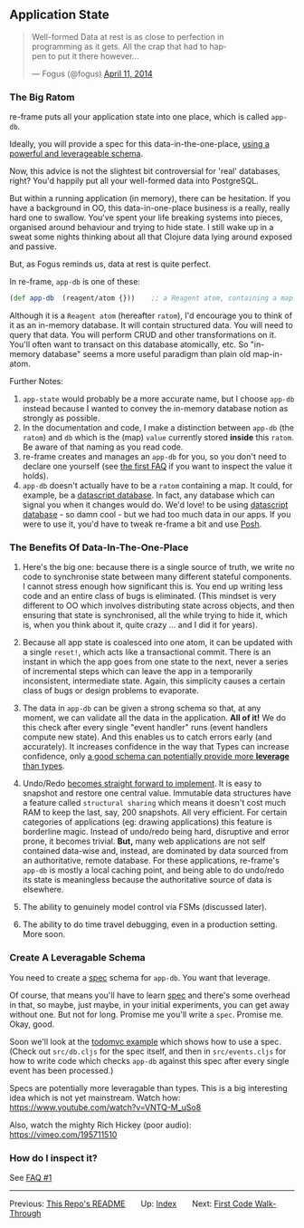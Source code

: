 ## Application State

<div style="width:400px">
  <blockquote class="twitter-tweet" lang="en"><p>Well-formed Data at rest is as close to perfection in programming as it gets. All the crap that had to happen to put it there however...</p>&mdash; Fogus (@fogus) <a href="https://twitter.com/fogus/status/454582953067438080">April 11, 2014</a></blockquote>
</div>

### The Big Ratom

re-frame puts all your application state into one place, which is
called `app-db`.

Ideally, you will provide a spec for this data-in-the-one-place,
[using a powerful and leverageable schema](http://clojure.org/about/spec).

Now, this advice is not the slightest bit controversial for 'real' databases, right?
You'd happily put all your well-formed data into PostgreSQL.

But within a running application (in memory), there can be hesitation. If you have
a background in OO, this data-in-one-place
business is a really, really hard one to swallow.  You've
spent your life breaking systems into pieces, organised around behaviour and trying
to hide state.  I still wake up in a sweat some nights thinking about all
that Clojure data lying around exposed and passive.

But, as Fogus reminds us, data at rest is quite perfect.

In re-frame, `app-db` is one of these:
```clj
(def app-db  (reagent/atom {}))    ;; a Reagent atom, containing a map
```

Although it is a `Reagent atom` (hereafter `ratom`), I'd encourage
you to think of it as an in-memory database. It will contain structured data.
You will need to query that data. You will perform CRUD
and other transformations on it. You'll often want to transact on this
database atomically, etc.  So "in-memory database"
seems a more useful paradigm than plain old map-in-atom.

Further Notes:

1. `app-state` would probably be a more accurate name, but I choose `app-db` instead because
    I wanted to convey the in-memory database notion as strongly as possible.
2. In the documentation and code, I make a distinction between `app-db` (the `ratom`) and
   `db` which is the (map) `value` currently stored **inside** this `ratom`. Be aware of that naming as you read code.
3. re-frame creates and manages an `app-db` for you, so
   you don't need to declare one yourself (see [the first FAQ](FAQs/Inspecting-app-db.md) if you want
   to inspect the value it holds).
4. `app-db` doesn't actually have to be a `ratom` containing a map.  It could, for example,
   be a [datascript database](https://github.com/tonsky/datascript).  In fact, any database which
   can signal you when it changes would do. We'd love! to be using [datascript database](https://github.com/tonsky/datascript) - so damn cool -
   but we had too much data in our apps. If you were to use it, you'd have to tweak re-frame a bit and use [Posh](https://github.com/mpdairy/posh).


### The Benefits Of Data-In-The-One-Place

1. Here's the big one:  because there is a single source of truth, we write no
code to synchronise state between many different stateful components.  I
cannot stress enough how significant this is. You end up writing less code
and an entire class of bugs is eliminated.
(This mindset is very different to OO which involves
distributing state across objects, and then ensuring that state is synchronised, all the while
trying to hide it, which is, when you think about it, quite crazy ... and I did it for years).

2. Because all app state is coalesced into one atom, it can be updated
with a single `reset!`, which acts like a transactional commit. There is
an instant in which the app goes from one state to the next, never a series
of incremental steps which can leave the app in a temporarily inconsistent, intermediate state.
Again, this simplicity causes a certain class of bugs or design problems to evaporate.

3. The data in `app-db` can be given a strong schema
so that, at any moment, we can validate all the data in the application. **All of it!**
We do this check after every single "event handler" runs (event handlers compute new state).
And this enables us to catch errors early (and accurately). It increases confidence in the way
that Types can increase confidence, only [a good schema can potentially provide more
**leverage** than types](https://www.youtube.com/watch?v=nqY4nUMfus8).

4. Undo/Redo [becomes straight forward to implement](https://github.com/Day8/re-frame-undo).
It is easy to snapshot and restore one central value. Immutable data structures have a
feature called `structural sharing` which means it doesn't cost much RAM to keep the last, say, 200
snapshots. All very efficient.
For certain categories of applications (eg: drawing applications) this feature is borderline magic.
Instead of undo/redo being hard, disruptive and error prone, it becomes trivial.
**But,** many web applications are not self contained
data-wise and, instead, are dominated by data sourced from an authoritative, remote database.
For these applications, re-frame's `app-db` is mostly a local caching
point, and being able to do undo/redo its state is meaningless because the authoritative
source of data is elsewhere.

5. The ability to genuinely model control via FSMs (discussed later).

6. The ability to do time travel debugging, even in a production setting. More soon.


### Create A Leveragable Schema

You need to create a [spec](http://clojure.org/about/spec) schema for `app-db`. You want that leverage.

Of course, that means you'll have to learn [spec](http://clojure.org/about/spec) and there's
some overhead in that, so maybe, just maybe, in your initial experiments, you can
get away without one. But not for long.  Promise me you'll write a `spec`.  Promise me.  Okay, good.

Soon we'll look at the [todomvc example](https://github.com/Day8/re-frame/tree/master/examples/todomvc)
which shows how to use a spec.  (Check out `src/db.cljs` for the spec itself, and then in `src/events.cljs` for
how to write code which checks `app-db` against this spec after every single event has been
processed.)

Specs are potentially more  leveragable than types. This is a big interesting idea which is not yet mainstream.
Watch how: <br>
https://www.youtube.com/watch?v=VNTQ-M_uSo8

Also, watch the mighty Rich Hickey (poor audio):<br>
https://vimeo.com/195711510

### How do I inspect it?

See [FAQ #1](FAQs/Inspecting-app-db.md)

***

Previous:  [This Repo's README](../README.md)&nbsp;&nbsp;&nbsp;&nbsp;&nbsp;&nbsp;
Up:  [Index](README.md)&nbsp;&nbsp;&nbsp;&nbsp;&nbsp;&nbsp;
Next:  [First Code Walk-Through](CodeWalkthrough.md)


<!-- START doctoc generated TOC please keep comment here to allow auto update -->
<!-- DON'T EDIT THIS SECTION, INSTEAD RE-RUN doctoc TO UPDATE -->
<!-- END doctoc generated TOC please keep comment here to allow auto update -->

